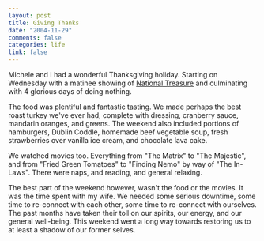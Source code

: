 ```yaml
--- 
layout: post
title: Giving Thanks
date: "2004-11-29"
comments: false
categories: life
link: false
---
```

Michele and I had a wonderful Thanksgiving holiday. Starting on Wednesday with a matinee showing of <a href="http://imdb.com/title/tt0368891/" title="National Treasure">National Treasure</a> and culminating with 4 glorious days of doing nothing.

The food was plentiful and fantastic tasting. We made perhaps the best roast turkey we've ever had, complete with dressing, cranberry sauce, mandarin oranges, and greens. The weekend also included portions of hamburgers, Dublin Coddle, homemade beef vegetable soup, fresh strawberries over vanilla ice cream, and chocolate lava cake.

We watched movies too. Everything from "The Matrix" to "The Majestic", and from "Fried Green Tomatoes" to "Finding Nemo" by way of "The In-Laws". There were naps, and reading, and general relaxing.

The best part of the weekend however, wasn't the food or the movies. It was the time spent with my wife. We needed some serious downtime, some time to re-connect with each other, some time to re-connect with ourselves. The past months have taken their toll on our spirits, our energy, and our general well-being. This weekend went a long way towards restoring us to at least a shadow of our former selves.
